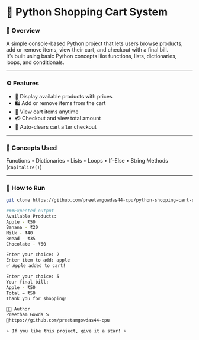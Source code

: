 # 🛒 Python Shopping Cart System

### 📘 Overview
A simple console-based Python project that lets users browse products, add or remove items, view their cart, and checkout with a final bill.  
It’s built using basic Python concepts like functions, lists, dictionaries, loops, and conditionals.

---

### ⚙️ Features
- 🧾 Display available products with prices  
- 🛍️ Add or remove items from the cart  
- 👀 View cart items anytime  
- 💳 Checkout and view total amount  
- 🧹 Auto-clears cart after checkout  

---

### 🧠 Concepts Used
Functions • Dictionaries • Lists • Loops • If–Else • String Methods (`capitalize()`)

---

### 🚀 How to Run
```bash
git clone https://github.com/preetamgowdas44-cpu/python-shopping-cart-system.git

###Expected output
Available Products:
Apple - ₹50
Banana - ₹20
Milk - ₹40
Bread - ₹35
Chocolate - ₹60

Enter your choice: 2
Enter item to add: apple
✅ Apple added to cart!

Enter your choice: 5
Your final bill:
Apple - ₹50
Total = ₹50
Thank you for shopping!

👨‍💻 Author
Preetham Gowda S
🔗https://github.com/preetamgowdas44-cpu

⭐ If you like this project, give it a star! ⭐
